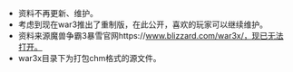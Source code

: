 - 资料不再更新、维护。
- 考虑到现在war3推出了重制版，在此公开，喜欢的玩家可以继续维护。
- 资料来源魔兽争霸3暴雪官网https://www.blizzard.com/war3x/，现已无法打开。
- war3x目录下为打包chm格式的源文件。
